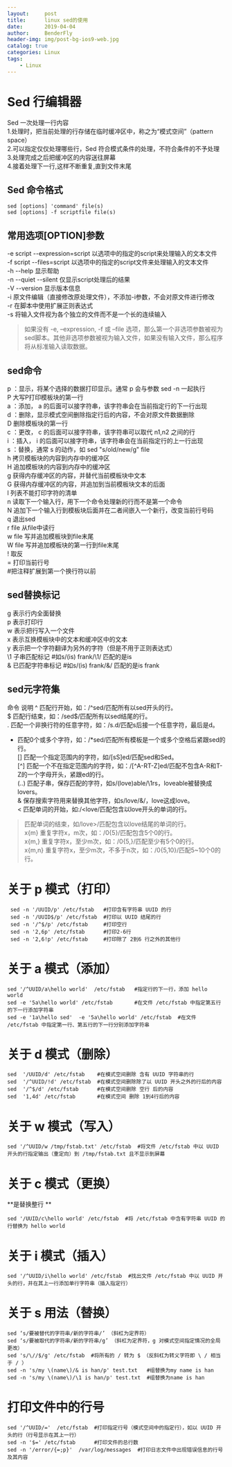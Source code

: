 ```yaml
---
layout:     post
title:      linux sed的使用
date:       2019-04-04
author:     BenderFly
header-img: img/post-bg-ios9-web.jpg
catalog: true
categories: Linux
tags:
    - Linux
--- 
```


# Sed 行编辑器
Sed 一次处理一行内容   
1.处理时，把当前处理的行存储在临时缓冲区中，称之为“模式空间”（pattern space）   
2.可以指定仅仅处理哪些行，Sed 符合模式条件的处理，不符合条件的不予处理   
3.处理完成之后把缓冲区的内容送往屏幕   
4.接着处理下一行,这样不断重复,直到文件末尾   

## Sed 命令格式
```
sed [options] 'command' file(s)
sed [options] -f scriptfile file(s)
```
## 常用选项[OPTION]参数
-e script	--expression=script	以选项中的指定的script来处理输入的文本文件   
-f script	--files=script	以选项中的指定的script文件来处理输入的文本文件   
-h	--help	显示帮助   
-n	--quiet --silent	仅显示script处理后的结果   
-V	--version	显示版本信息   
-i  原文件编辑（直接修改原处理文件），不添加-i参数，不会对原文件进行修改   
-r  在脚本中使用扩展正则表达式   
-s  将输入文件视为各个独立的文件而不是一个长的连续输入    

> 如果没有 -e, –expression, -f 或 –file 选项，那么第一个非选项参数被视为sed脚本。其他非选项参数被视为输入文件，如果没有输入文件，那么程序将从标准输入读取数据。

## sed命令
p ：显示，将某个选择的数据打印显示。通常 p 会与参数 sed -n 一起执行   
P	大写P打印模板块的第一行   
a ：添加， a 的后面可以接字符串，该字符串会在当前指定行的下一行出现   
d ：删除，显示模式空间删除指定行后的内容，不会对原文件数据删除   
D	删除模板块的第一行   
c ：更改， c 的后面可以接字符串，该字符串可以取代 n1,n2 之间的行   
i ：插入， i 的后面可以接字符串，该字符串会在当前指定行的上一行出现   
s ：替换，通常 s 的动作，如 sed "s/old/new/g" file   
h	拷贝模板块的内容到内存中的缓冲区   
H	追加模板块的内容到内存中的缓冲区   
g	获得内存缓冲区的内容，并替代当前模板块中文本   
G	获得内存缓冲区的内容，并追加到当前模板块文本的后面   
l	列表不能打印字符的清单   
n	读取下一个输入行，用下一个命令处理新的行而不是第一个命令   
N	追加下一个输入行到模板块后面并在二者间嵌入一个新行，改变当前行号码   
q	退出sed   
r file	从file中读行   
w file	写并追加模板块到file末尾   
W file	写并追加模板块的第一行到file末尾   
!	取反   
=	打印当前行号   
#把注释扩展到第一个换行符以前   


## sed替换标记
g	表示行内全面替换   
p	表示打印行  
w	表示把行写入一个文件   
x	表示互换模板块中的文本和缓冲区中的文本   
y	表示把一个字符翻译为另外的字符（但是不用于正则表达式）   
\1	子串匹配标记      #如s/\(is\) frank/\1/ 匹配的是is   
&	已匹配字符串标记  #如s/\(is\) frank/&/ 匹配的是is frank   


## sed元字符集
命令	说明
^	匹配行开始，如：/^sed/匹配所有以sed开头的行。   
$	匹配行结束，如：/sed$/匹配所有以sed结尾的行。   
.	匹配一个非换行符的任意字符，如：/s.d/匹配s后接一个任意字符，最后是d。   
*	匹配0个或多个字符，如：/*sed/匹配所有模板是一个或多个空格后紧跟sed的行。   
[]	匹配一个指定范围内的字符，如/[sS]ed/匹配sed和Sed。   
[^]	匹配一个不在指定范围内的字符，如：/[^A-RT-Z]ed/匹配不包含A-R和T-Z的一个字母开头，紧跟ed的行。    
(..)	匹配子串，保存匹配的字符，如s/(love)able/\1rs，loveable被替换成lovers。   
&	保存搜索字符用来替换其他字符，如s/love/&/，love这成love。   
<	匹配单词的开始，如:/<love/匹配包含以love开头的单词的行。   
 >	匹配单词的结束，如/love>/匹配包含以love结尾的单词的行。  
x{m}	重复字符x，m次，如：/0{5}/匹配包含5个0的行。   
x{m,}	重复字符x，至少m次，如：/0{5,}/匹配至少有5个0的行。   
x{m,n}	重复字符x，至少m次，不多于n次，如：/0{5,10}/匹配5~10个0的行。   



# 关于 p 模式（打印）
```
 sed -n '/UUID/p' /etc/fstab   #打印含有字符串 UUID 的行
 sed -n '/UUID$/p' /etc/fstab  #打印以 UUID 结尾的行
 sed -n '/^$/p' /etc/fstab     #打印空行
 sed -n '2,6p' /etc/fstab      #打印2-6行
 sed -n '2,6!p' /etc/fstab     #打印除了 2到6 行之外的其他行
```

# 关于 a 模式（添加）
```
sed '/^UUID/a\hello world'  /etc/fstab   #指定行的下一行，添加 hello world
sed -e '5a\hello world' /etc/fstab       #在文件 /etc/fstab 中指定第五行的下一行添加字符串
sed -e '1a\hello sed'  -e '5a\hello world' /etc/fstab  #在文件 /etc/fstab 中指定第一行、第五行的下一行分别添加字符串
```

# 关于 d 模式（删除）
```
sed  '/UUID/d' /etc/fstab    #在模式空间删除 含有 UUID 字符串的行
sed  '/^UUID/!d' /etc/fstab  #在模式空间删除除了以 UUID 开头之外的行后的内容
sed  '/^$/d' /etc/fstab      #在模式空间删除 空行 后的内容
sed  '1,4d' /etc/fstab       #在模式空间 删除 1到4行后的内容
```

# 关于 w 模式（写入）
```
sed '/^UUID/w /tmp/fstab.txt' /etc/fstab  #将文件 /etc/fstab 中以 UUID 开头的行指定输出（重定向）到 /tmp/fstab.txt 且不显示到屏幕
```
# 关于 c 模式（更换）
**是替换整行 **  
```
sed '/UUID/c\hello world' /etc/fstab  #将 /etc/fstab 中含有字符串 UUID 的行替换为 hello world
```
# 关于 i 模式（插入）
```
sed '/^UUID/i\hello world' /etc/fstab  #找出文件 /etc/fstab 中以 UUID 开头的行，并在其上一行添加单行字符串（插入指定行）
```
# 关于 s 用法（替换）
```
sed ‘s/要被替代的字符串/新的字符串/’ （斜杠为定界符）  
sed ‘s/要被取代的字符串/新的字符串/g’ （斜杠为定界符，g 对模式空间指定情况的全局更改）
sed 's/\//$/g' /etc/fstab  #将所有的 / 转为 $ （反斜杠为转义字符即 \ / 相当于 / ）
sed -n 's/my \(name\)/& is han/p' test.txt   #组替换为my name is han
sed -n 's/my \(name\)/\1 is han/p' test.txt  #组替换为name is han
```
# 打印文件中的行号
```
sed '/^UUID/='  /etc/fstab  #打印指定行号（模式空间中的指定行），如以 UUID 开头的行（行号显示在其上一行）
sed -n '$=' /etc/fstab      #打印文件的总行数
sed -n '/error/{=;p}'  /var/log/messages  #打印日志文件中出现错误信息的行号及其内容
```
